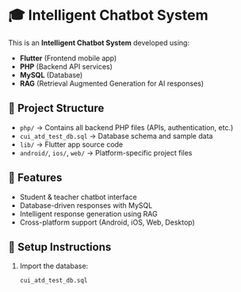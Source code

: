 # 🎓 Intelligent Chatbot System

This is an **Intelligent Chatbot System** developed using:

- **Flutter** (Frontend mobile app)  
- **PHP** (Backend API services)  
- **MySQL** (Database)  
- **RAG** (Retrieval Augmented Generation for AI responses)

## 📂 Project Structure
- `php/` → Contains all backend PHP files (APIs, authentication, etc.)  
- `cui_atd_test_db.sql` → Database schema and sample data  
- `lib/` → Flutter app source code  
- `android/`, `ios/`, `web/` → Platform-specific project files  

## 🚀 Features
- Student & teacher chatbot interface  
- Database-driven responses with MySQL  
- Intelligent response generation using RAG  
- Cross-platform support (Android, iOS, Web, Desktop)

## 🔧 Setup Instructions
1. Import the database:
   ```sql
   cui_atd_test_db.sql

